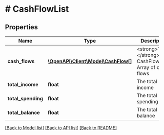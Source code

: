 # # CashFlowList

## Properties

Name | Type | Description | Notes
------------ | ------------- | ------------- | -------------
**cash_flows** | [**\OpenAPI\Client\Model\CashFlow[]**](CashFlow.md) | &lt;strong&gt;Type:&lt;/strong&gt; CashFlow&lt;br/&gt; Array of cash flows |
**total_income** | **float** | The total income |
**total_spending** | **float** | The total spending |
**total_balance** | **float** | The total balance |

[[Back to Model list]](../../README.md#models) [[Back to API list]](../../README.md#endpoints) [[Back to README]](../../README.md)

